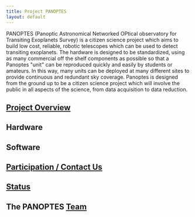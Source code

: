 ```yaml
---
title: Project PANOPTES
layout: default
---
```


PANOPTES (Panoptic Astronomical Networked OPtical observatory for Transiting Exoplanets Survey) is a citizen science project which aims to build low cost, reliable, robotic telescopes which can be used to detect transiting exoplanets.  The hardware is designed to be standardized, using as many commercial off the shelf components as possible so that a Panoptes "unit" can be reproduced quickly and easily by students or amateurs.  In this way, many units can be deployed at many different sites to provide continuous and redundant sky coverage.  Panoptes is designed from the ground up to be a citizen science project which will involve the public in all aspects of the science, from data acquisition to data reduction.

## [Project Overview](what.html)

## Hardware

## Software

## [Participation / Contact Us](contact.html)

## [Status](status.html)

## The PANOPTES [Team](team.html)

